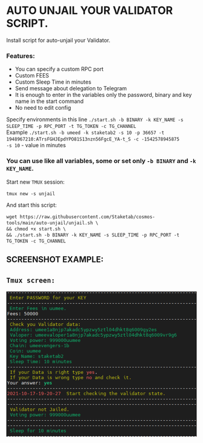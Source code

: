 # AUTO UNJAIL YOUR VALIDATOR SCRIPT.
Install script for auto-unjail your Validator.  
### Features:  
- You can specify a custom RPC port
- Custom FEES
- Custom Sleep Time in minutes
- Send message about delegation to Telegram
- It is enough to enter in the variables only the password, binary and key name in the start command
- No need to edit config

Specify environments in this line `./start.sh -b BINARY -k KEY_NAME -s SLEEP_TIME -p RPC_PORT -t TG_TOKEN -c TG_CHANNEL`  
Example `./start.sh -b umeed -k staketab2 -s 10 -p 36657 -t 1948967210:ATrsFGHJEpdYPO81S13nzn56FgcE_YA-t_S -c -1542578945875`  
`-s 10` - value in minutes  
### You can use like all variables, some or set only `-b BINARY` and `-k KEY_NAME`.

Start new `TMUX` session:
```
tmux new -s unjail
```
And start this script:
```
wget https://raw.githubusercontent.com/Staketab/cosmos-tools/main/auto-unjail/unjail.sh \
&& chmod +x start.sh \
&& ./start.sh -b BINARY -k KEY_NAME -s SLEEP_TIME -p RPC_PORT -t TG_TOKEN -c TG_CHANNEL
```
## SCREENSHOT EXAMPLE: 
## `Tmux screen:`  
![alt_tag](src/unjail.png)
